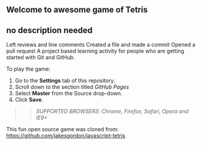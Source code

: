## Welcome to awesome game of Tetris
## no description needed
Left reviews and line comments
Created a file and made a commit
Opened a pull request
A project based learning activity for people who are getting started with Git and GitHub.

To play the game:
1. Go to the **Settings** tab of this repository.
1. Scroll down to the section titled _GitHub Pages_
1. Select **Master** from the Source drop-down.
1. Click **Save**.


>> _*SUPPORTED BROWSERS*: Chrome, Firefox, Safari, Opera and IE9+_

This fun open source game was cloned from: https://github.com/jakesgordon/javascript-tetris
